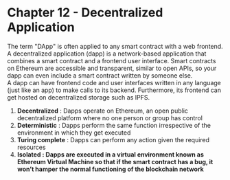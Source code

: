 # Chapter 12 - Decentralized Application
The term "DApp" is often applied to any smart contract with a web frontend.
A decentralized application (dapp) is a network-based application that combines a smart contract and a frontend user interface. Smart contracts on Ethereum are accessible and transparent, similar to open APIs, so your dapp can even include a smart contract written by someone else.
</br>
A dapp can have frontend code and user interfaces written in any language (just like an app) to make calls to its backend. Furthermore, its frontend can get hosted on decentralized storage such as IPFS.

1. <b>Decentralized</b> : Dapps operate on Ethereum, an open public decentralized platform where no one person or group has control
2. <b>Deterministic</b> : Dapps perform the same function irrespective of the environment in which they get executed
3. <b>Turing complete</b> : Dapps can perform any action given the required resources
4. <b>Isolated<b> : Dapps are executed in a virtual environment known as Ethereum Virtual Machine so that if the smart contract has a bug, it won’t hamper the normal functioning of the blockchain network
